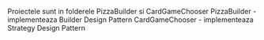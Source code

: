 Proiectele sunt in folderele PizzaBuilder si CardGameChooser
PizzaBuilder - implementeaza Builder Design Pattern
CardGameChooser - implementeaza Strategy Design Pattern